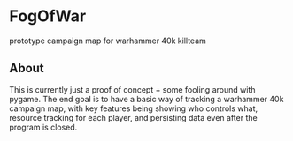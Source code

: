 # FogOfWar
prototype campaign map for warhammer 40k killteam

## About
This is currently just a proof of concept + some fooling around with pygame. 
The end goal is to have a basic way of tracking a warhammer 40k campaign map, with key features being showing who controls what, resource tracking for each player, and persisting data even after the program is closed.


